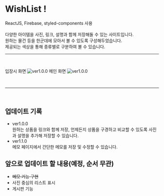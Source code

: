 # WishList !

ReactJS, Firebase, styled-components 사용
<br>
<br>
다양한 아이템을 사진, 링크, 설명과 함께 저장해둘 수 있는 사이트입니다.<br>
원하는 물건 등을 한군데에 모아서 볼 수 있도록 구성해두었습니다.<br>
제공되는 색상을 통해 종류별로 구분하여 볼 수 있습니다.
<br>

---
<br>

입장시 화면
![ver1.0.0](https://user-images.githubusercontent.com/92746200/197584589-f7ae5fa8-2879-498a-bb09-2ff4d951099d.png)
메인 화면
![ver1.0.0](https://user-images.githubusercontent.com/92746200/197585017-da1993be-1614-471c-99d7-f1ca403721b9.png)

<br>

---
<br>

## 업데이트 기록

- ver1.0.0 <br>
  원하는 상품을 링크와 함께 저장, 언제든지 상품을 구경하고 비교할 수 있도록 사진과 설명을 추가해 저장할 수 있습니다.
- ver1.1.0<br>
  메모 페이지에서 간단한 메모를 저장 및 수정할 수 있습니다.

## 앞으로 업데이트 할 내용(예정, 순서 무관)

- ~~메모 기능 구현~~
- 사진 중심의 리스트 표시
- 게시판 기능
